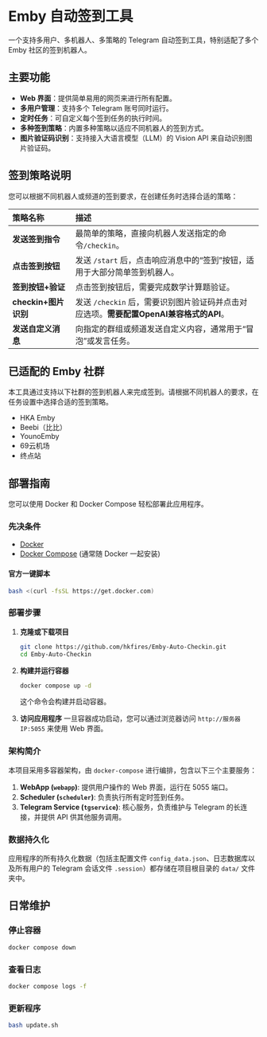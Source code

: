 # Emby 自动签到工具

一个支持多用户、多机器人、多策略的 Telegram 自动签到工具，特别适配了多个 Emby 社区的签到机器人。

## 主要功能

*   **Web 界面**：提供简单易用的网页来进行所有配置。
*   **多用户管理**：支持多个 Telegram 账号同时运行。
*   **定时任务**：可自定义每个签到任务的执行时间。
*   **多种签到策略**：内置多种策略以适应不同机器人的签到方式。
*   **图片验证码识别**：支持接入大语言模型（LLM）的 Vision API 来自动识别图片验证码。

## 签到策略说明

您可以根据不同机器人或频道的签到要求，在创建任务时选择合适的策略：

| 策略名称 | 描述 |
| :--- | :--- |
| **发送签到指令** | 最简单的策略，直接向机器人发送指定的命令`/checkin`。 |
| **点击签到按钮** | 发送 `/start` 后，点击响应消息中的“签到”按钮，适用于大部分简单签到机器人。 |
| **签到按钮+验证** | 点击签到按钮后，需要完成数学计算题验证。 |
| **checkin+图片识别** | 发送 `/checkin` 后，需要识别图片验证码并点击对应选项。**需要配置OpenAI兼容格式的API**。 |
| **发送自定义消息** | 向指定的群组或频道发送自定义内容，通常用于“冒泡”或发言任务。 |

## 已适配的 Emby 社群

本工具通过支持以下社群的签到机器人来完成签到。请根据不同机器人的要求，在任务设置中选择合适的签到策略。

*   HKA Emby
*   Beebi（比比）
*   YounoEmby
*   69云机场
*   终点站

## 部署指南

您可以使用 Docker 和 Docker Compose 轻松部署此应用程序。

### 先决条件

*   [Docker](https://docs.docker.com/get-docker/)
*   [Docker Compose](https://docs.docker.com/compose/install/) (通常随 Docker 一起安装)

#### 官方一键脚本

```bash
bash <(curl -fsSL https://get.docker.com)
```

### 部署步骤

1.  **克隆或下载项目**
    ```bash
    git clone https://github.com/hkfires/Emby-Auto-Checkin.git
    cd Emby-Auto-Checkin
    ```

2.  **构建并运行容器**
    ```bash
    docker compose up -d
    ```
    这个命令会构建并启动容器。

3.  **访问应用程序**
    一旦容器成功启动，您可以通过浏览器访问 `http://服务器IP:5055` 来使用 Web 界面。

### 架构简介

本项目采用多容器架构，由 `docker-compose` 进行编排，包含以下三个主要服务：

1.  **WebApp (`webapp`)**: 提供用户操作的 Web 界面，运行在 5055 端口。
2.  **Scheduler (`scheduler`)**: 负责执行所有定时签到任务。
3.  **Telegram Service (`tgservice`)**: 核心服务，负责维护与 Telegram 的长连接，并提供 API 供其他服务调用。

### 数据持久化

应用程序的所有持久化数据（包括主配置文件 `config_data.json`、日志数据库以及所有用户的 Telegram 会话文件 `.session`）都存储在项目根目录的 `data/` 文件夹中。

## 日常维护

### 停止容器

```bash
docker compose down
```

### 查看日志

```bash
docker compose logs -f
```

### 更新程序

```bash
bash update.sh
